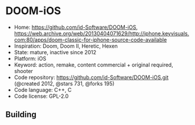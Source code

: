 # DOOM-iOS

- Home: https://github.com/id-Software/DOOM-iOS, https://web.archive.org/web/20130404071629/http://iphone.keyvisuals.com:80/apps/doom-classic-for-iphone-source-code-available
- Inspiration: Doom, Doom II, Heretic, Hexen
- State: mature, inactive since 2012
- Platform: iOS
- Keyword: action, remake, content commercial + original required, shooter
- Code repository: https://github.com/id-Software/DOOM-iOS.git (@created 2012, @stars 731, @forks 195)
- Code language: C++, C
- Code license: GPL-2.0

## Building

